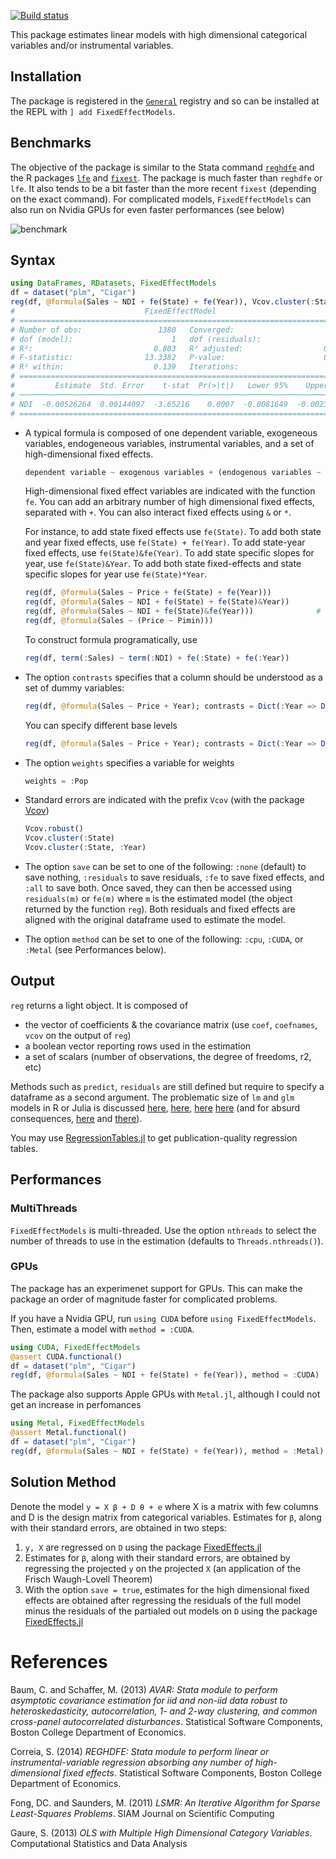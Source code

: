 [![Build status](https://github.com/FixedEffects/FixedEffectModels.jl/workflows/CI/badge.svg)](https://github.com/FixedEffects/FixedEffectModels.jl/actions)

This package estimates linear models with high dimensional categorical variables and/or instrumental variables.

## Installation
The package is registered in the [`General`](https://github.com/JuliaRegistries/General) registry and so can be installed at the REPL with `] add FixedEffectModels`.

## Benchmarks
The objective of the package is similar to the Stata command [`reghdfe`](https://github.com/sergiocorreia/reghdfe) and the R packages [`lfe`](https://cran.r-project.org/web/packages/lfe/lfe.pdf) and [`fixest`](https://lrberge.github.io/fixest/). The package is much faster than `reghdfe` or `lfe`. It also tends to be a bit faster than the more recent `fixest` (depending on the exact command). For complicated models, `FixedEffectModels` can also run on Nvidia GPUs for even faster performances (see below)


![benchmark](http://www.matthieugomez.com/files/fixedeffectmodels_benchmark.png)

## Syntax

```julia
using DataFrames, RDatasets, FixedEffectModels
df = dataset("plm", "Cigar")
reg(df, @formula(Sales ~ NDI + fe(State) + fe(Year)), Vcov.cluster(:State), weights = :Pop)
#                             FixedEffectModel                            
# =========================================================================
# Number of obs:                 1380   Converged:                     true
# dof (model):                      1   dof (residuals):                 45
# R²:                           0.803   R² adjusted:                  0.798
# F-statistic:                13.3382   P-value:                      0.001
# R² within:                    0.139   Iterations:                       5
# =========================================================================
#         Estimate  Std. Error    t-stat  Pr(>|t|)   Lower 95%    Upper 95%
# ─────────────────────────────────────────────────────────────────────────
# NDI  -0.00526264  0.00144097  -3.65216    0.0007  -0.0081649  -0.00236038
# =========================================================================
```


-  A typical formula is composed of one dependent variable, exogeneous variables, endogeneous variables, instrumental variables, and a set of high-dimensional fixed effects.

	```julia
	dependent variable ~ exogenous variables + (endogenous variables ~ instrumental variables) + fe(fixedeffect variable)
	```

	High-dimensional fixed effect variables are indicated with the function `fe`.  You can add an arbitrary number of high dimensional fixed effects, separated with `+`. You can also interact fixed effects using `&` or `*`.

	For instance, to add state fixed effects use `fe(State)`. To add both state and year fixed effects, use `fe(State) + fe(Year)`. To add state-year fixed effects, use `fe(State)&fe(Year)`. To add state specific slopes for year, use `fe(State)&Year`. To add both state fixed-effects and state specific slopes for year use `fe(State)*Year`.

	```julia
	reg(df, @formula(Sales ~ Price + fe(State) + fe(Year)))
	reg(df, @formula(Sales ~ NDI + fe(State) + fe(State)&Year))
	reg(df, @formula(Sales ~ NDI + fe(State)&fe(Year)))              # for illustration only (this will not run here)
	reg(df, @formula(Sales ~ (Price ~ Pimin)))
	```

	To construct formula programatically, use
	```julia
	reg(df, term(:Sales) ~ term(:NDI) + fe(:State) + fe(:Year))
	```

- The option `contrasts` specifies that a column should be understood as a set of dummy variables:
	```julia
	reg(df, @formula(Sales ~ Price + Year); contrasts = Dict(:Year => DummyCoding()))
	```
	You can specify different base levels 
	```julia
	reg(df, @formula(Sales ~ Price + Year); contrasts = Dict(:Year => DummyCoding(base = 80)))
	```


- The option `weights` specifies a variable for weights
	```julia
	weights = :Pop
	```

- Standard errors are indicated with the prefix `Vcov` (with the package [Vcov](http://github.com/matthieugomez/Vcov.jl))
	```julia
	Vcov.robust()
	Vcov.cluster(:State)
	Vcov.cluster(:State, :Year)
	```

- The option `save` can be set to one of the following:  `:none` (default) to save nothing, `:residuals` to save residuals, `:fe` to save fixed effects, and `:all` to save both. Once saved, they can then be accessed using `residuals(m)` or `fe(m)` where `m` is the estimated model (the object returned by the function `reg`). Both residuals and fixed effects are aligned with the original dataframe used to estimate the model.

- The option `method` can be set to one of the following: `:cpu`, `:CUDA`, or `:Metal` (see Performances below).


## Output
`reg` returns a light object. It is composed of

  - the vector of coefficients & the covariance matrix (use `coef`, `coefnames`, `vcov` on the output of `reg`)
  - a boolean vector reporting rows used in the estimation
  - a set of scalars (number of observations, the degree of freedoms, r2, etc)

Methods such as `predict`, `residuals` are still defined but require to specify a dataframe as a second argument.  The problematic size of `lm` and `glm` models in R or Julia is discussed [here](http://www.r-bloggers.com/trimming-the-fat-from-glm-models-in-r/), [here](https://blogs.oracle.com/R/entry/is_the_size_of_your), [here](http://stackoverflow.com/questions/21896265/how-to-minimize-size-of-object-of-class-lm-without-compromising-it-being-passe) [here](http://stackoverflow.com/questions/15260429/is-there-a-way-to-compress-an-lm-class-for-later-prediction) (and for absurd consequences, [here](http://stackoverflow.com/questions/26010742/using-stargazer-with-memory-greedy-glm-objects) and [there](http://stackoverflow.com/questions/22577161/not-enough-ram-to-run-stargazer-the-normal-way)).


You may use [RegressionTables.jl](https://github.com/jmboehm/RegressionTables.jl) to get publication-quality regression tables.


## Performances

### MultiThreads
`FixedEffectModels` is multi-threaded. Use the option `nthreads` to select the number of threads to use in the estimation (defaults to `Threads.nthreads()`).

### GPUs
The package has an experimenet support for GPUs. This can make the package an order of magnitude faster for complicated problems.

If you have a Nvidia GPU, run `using CUDA` before `using FixedEffectModels`. Then, estimate a model with `method = :CUDA`.

```julia
using CUDA, FixedEffectModels
@assert CUDA.functional()
df = dataset("plm", "Cigar")
reg(df, @formula(Sales ~ NDI + fe(State) + fe(Year)), method = :CUDA)
```

The package also supports Apple GPUs with `Metal.jl`, although I could not get an increase in perfomances
```julia
using Metal, FixedEffectModels
@assert Metal.functional()
df = dataset("plm", "Cigar")
reg(df, @formula(Sales ~ NDI + fe(State) + fe(Year)), method = :Metal)
```



## Solution Method
Denote the model `y = X β + D θ + e` where X is a matrix with few columns and D is the design matrix from categorical variables. Estimates for `β`, along with their standard errors, are obtained in two steps:

1. `y, X`  are regressed on `D` using the package [FixedEffects.jl](https://github.com/FixedEffects/FixedEffects.jl)
2.  Estimates for `β`, along with their standard errors, are obtained by regressing the projected `y` on the projected `X` (an application of the Frisch Waugh-Lovell Theorem)
3. With the option `save = true`, estimates for the high dimensional fixed effects are obtained after regressing the residuals of the full model minus the residuals of the partialed out models on `D` using the package [FixedEffects.jl](https://github.com/FixedEffects/FixedEffects.jl)

# References

Baum, C. and Schaffer, M. (2013) *AVAR: Stata module to perform asymptotic covariance estimation for iid and non-iid data robust to heteroskedasticity, autocorrelation, 1- and 2-way clustering, and common cross-panel autocorrelated disturbances*. Statistical Software Components, Boston College Department of Economics.

Correia, S. (2014) *REGHDFE: Stata module to perform linear or instrumental-variable regression absorbing any number of high-dimensional fixed effects*. Statistical Software Components, Boston College Department of Economics.

Fong, DC. and Saunders, M. (2011) *LSMR: An Iterative Algorithm for Sparse Least-Squares Problems*.  SIAM Journal on Scientific Computing

Gaure, S. (2013) *OLS with Multiple High Dimensional Category Variables*. Computational Statistics and Data Analysis
